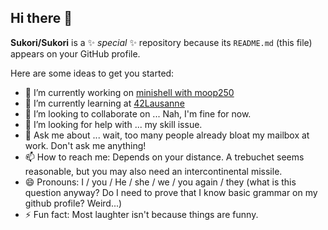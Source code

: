 ## Hi there 👋

**Sukori/Sukori** is a ✨ _special_ ✨ repository because its `README.md` (this file) appears on your GitHub profile.

Here are some ideas to get you started:

- 🔭 I’m currently working on [minishell with moop250](https://github.com/moop250/minishell)
- 🌱 I’m currently learning at [42Lausanne](https://42lausanne.ch/)
- 👯 I’m looking to collaborate on ... Nah, I'm fine for now.
- 🤔 I’m looking for help with ... my skill issue.
- 💬 Ask me about ... wait, too many people already bloat my mailbox at work. Don't ask me anything!
- 📫 How to reach me: Depends on your distance. A trebuchet seems reasonable, but you may also need an intercontinental missile.
- 😄 Pronouns: I / you / He / she / we / you again / they (what is this question anyway? Do I need to prove that I know basic grammar on my github profile? Weird...)
- ⚡ Fun fact: Most laughter isn't because things are funny.
